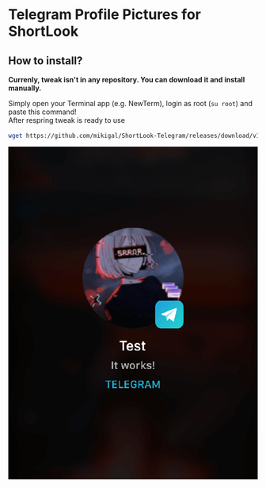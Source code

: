 # Telegram Profile Pictures for ShortLook

## How to install?

**Currenly, tweak isn't in any repository. You can download it and install manually.**  

Simply open your Terminal app (e.g. NewTerm), login as root (`su root`) and paste this command!  
After respring tweak is ready to use

```bash 
wget https://github.com/mikigal/ShortLook-Telegram/releases/download/v1.0.1/pl.mikigal.shortlook.plugin.contact-photo.telegram_1.0.1_iphoneos-arm.deb && dpkg -i pl.mikigal.shortlook.plugin.contact-photo.telegram_1.0.1_iphoneos-arm.deb && killall -9 SpringBoard
```

![Screenshot](/screenshot.png?raw=true)

